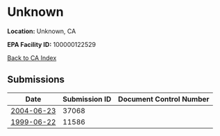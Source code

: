 # Unknown

**Location:** Unknown, CA

**EPA Facility ID:** 100000122529

[Back to CA Index](../../index.md)

## Submissions

| Date | Submission ID | Document Control Number |
|------|--------------|-------------------------|
| [2004-06-23](submissions/37068.md) | 37068 |  |
| [1999-06-22](submissions/11586.md) | 11586 |  |

